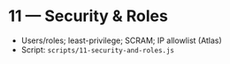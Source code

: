 # 11 — Security & Roles

- Users/roles; least-privilege; SCRAM; IP allowlist (Atlas)
- Script: `scripts/11-security-and-roles.js`
